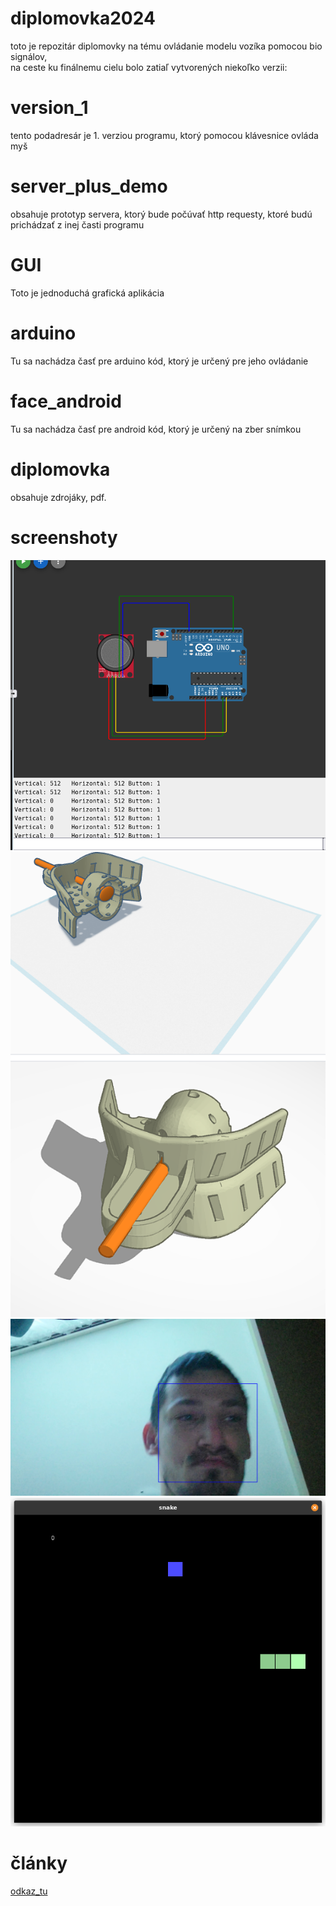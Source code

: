 # diplomovka2024

toto je repozitár diplomovky na tému ovládanie modelu vozíka pomocou bio signálov, <br>
na ceste ku finálnemu cielu bolo zatiaľ vytvorených niekoľko verzii:
# version_1
tento podadresár je 1. verziou programu, ktorý pomocou klávesnice ovláda myš
# server_plus_demo
obsahuje prototyp servera, ktorý bude počúvať http requesty, ktoré budú prichádzať z inej časti programu
# GUI
Toto je jednoduchá grafická aplikácia
# arduino 
Tu sa nachádza časť pre arduino kód, ktorý je určený pre jeho ovládanie
# face_android
Tu sa nachádza časť pre android kód, ktorý je určený na zber snímkou
# diplomovka
obsahuje zdrojáky, pdf.
# screenshoty
![arduino](arduino/simulacia.png)
![toothjoystick](modely/toothjoystick.png)
![face](face_android/frame_26.png)
![jednoduché GUI](GUI/snake.png)
# články
[odkaz_tu](diplomovka/clanky)
